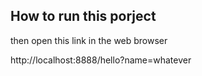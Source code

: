 
## How to run this porject 


then open this link in the web browser

http://localhost:8888/hello?name=whatever



